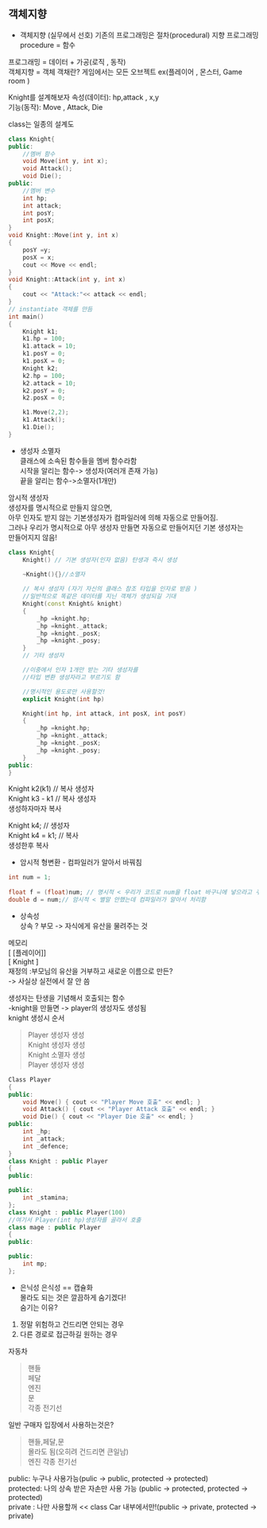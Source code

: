 ## 객체지향

- 객체지향 (실무에서 선호)
기존의 프로그래밍은 절차(procedural) 지향 프로그래밍  
procedure = 함수  
  
프로그래밍 = 데이터 + 가공(로직 , 동작)  
객체지향 = 객체
객채란? 게임에서는 모든 오브젝트 ex(플레이어 , 몬스터, Game room )  

Knight를 설계해보자
속성(데이터): hp,attack , x,y  
기능(동작): Move , Attack, Die  
  
class는 일종의 설계도  
```c++
class Knight{
public:
    //멤버 함수
    void Move(int y, int x);
    void Attack();
    void Die();
public:
    //멤버 변수 
    int hp;
    int attack;
    int posY;
    int posX;
}
void Knight::Move(int y, int x)
{
    posY =y;
    posX = x;
    cout << Move << endl;
}
void Knight::Attack(int y, int x)
{
    cout << "Attack:"<< attack << endl;
}
// instantiate 객체를 만듬
int main()
{
    Knight k1;
    k1.hp = 100;
    k1.attack = 10;
    k1.posY = 0;
    k1.posX = 0;
    Knight k2;
    k2.hp = 100;
    k2.attack = 10;
    k2.posY = 0;
    k2.posX = 0;

    k1.Move(2,2);
    k1.Attack();
    k1.Die();
}

```
  
- 생성자 소멸자  
클래스에 소속된 함수들을 멤버 함수라함  
시작을 알리는 함수-> 생성자(여러개 존재 가능)  
끝을 알리는 함수->소멸자(1개만)  
  
암시적 생성자  
생성자를 명시적으로 만들지 않으면,  
아무 인자도 받지 않는 기본생성자가 컴파일러에 의해 자동으로 만들어짐.  
그러나 우리가 명시적으로 아무 생성자 만들면 자동으로 만들어지던 기본 생성자는  
만들어지지 않음!  
```c++
class Knight{
    Knight() // 기본 생성자(인자 없음) 탄생과 즉시 생성
    
    ~Knight(){}//소멸자

    // 복사 생성자 (자기 자신의 클래스 참조 타입을 인자로 받음 )
    //일반적으로 똑같은 데이터를 지닌 객체가 생성되길 기대  
    Knight(const Knight& knight)
    {
        _hp =knight.hp;
        _hp =knight._attack;
        _hp =knight._posX;
        _hp =knight._posy;
    }
    // 기타 생성자

    //이중에서 인자 1개만 받는 기타 생성자를  
    //타입 변환 생성자라고 부르기도 함  

    //명시적인 용도로만 사용할것!
    explicit Knight(int hp)

    Knight(int hp, int attack, int posX, int posY)
    {
        _hp =knight.hp;
        _hp =knight._attack;
        _hp =knight._posX;
        _hp =knight._posy;
    }
public:
}
```
Knight k2(k1) // 복사 생성자  
Knight k3 - k1  // 복사 생성자  
생성하자마자 복사   
  
Knight k4; // 생성자  
Knight k4 = k1; // 복사    
생성한후 복사  
  
- 암시적 형변환 - 컴파일러가 알아서 바꿔침
```c++
int num = 1;
  
float f = (float)num; // 명시적 < 우리가 코드로 num을 float 바구니에 넣으라고 주문함
double d = num;// 암시적 < 별말 안했는데 컴파일러가 알아서 처리함 
```

- 상속성  
상속 ? 부모 -> 자식에게 유산을 물려주는 것  

메모리  
[ [플레이어]]  
[ Knight ]  
재정의 :부모님의 유산을 거부하고 새로운 이름으로 만든?  
-> 사실상 실전에서 잘 안 씀  
  
생성자는 탄생을 기념해서 호출되는 함수  
-knight을 만들면 -> player의 생성자도 생성됨  
knight 생성시 순서  
>Player 생성자 생성  
>Knight 생성자 생성  
>Knight 소멸자 생성  
>Player 생성자 생성  
``` c++
Class Player
{
public:
	void Move() { cout << "Player Move 호출" << endl; }
	void Attack() { cout << "Player Attack 호출" << endl; }
	void Die() { cout << "Player Die 호출" << endl; }
public:
	int _hp;
	int _attack;
	int _defence;
}
class Knight : public Player
{
public:

public:
	int _stamina;
};
class Knight : public Player(100)
//여기서 Player(int hp)생성자를 골라서 호출
class mage : public Player
{
public:

public:
	int mp;
};
```

- 은닉성 
은식성 == 캡슐화  
몰라도 되는 것은 깔끔하게 숨기겠다!  
숨기는 이유?
1) 정말 위험하고 건드리면 안되는 경우  
2) 다른 경로로 접근하길 원하는 경우  

자동차
>핸들  
>페달  
>엔진  
>문  
>각종 전기선  
  
일반 구매자 입장에서 사용하는것은?  
>핸들,페달,문  
몰라도 됨(오히려 건드리면 큰일남)  
엔진 각종 전기선  

public: 누구나 사용가능(pulic -> public, protected -> protected)  
protected: 나의 상속 받은 자손만 사용 가능  (public -> protected, protected -> protected)  
private : 나만 사용할꺼 << class Car 내부에서만!(public -> private, protected -> private)  